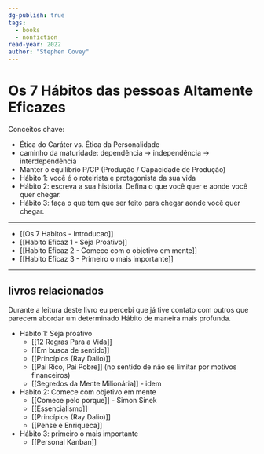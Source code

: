 ```yaml
---
dg-publish: true
tags:
  - books
  - nonfiction
read-year: 2022
author: "Stephen Covey"
---
```


# Os 7 Hábitos das pessoas Altamente Eficazes


Conceitos chave:

- Ética do Caráter vs. Ética da Personalidade
- caminho da maturidade: dependência -> independência -> interdependência
- Manter o equilíbrio P/CP (Produção / Capacidade de Produção)
- Hábito 1: você é o roteirista e protagonista da sua vida
- Hábito 2: escreva a sua história. Defina o que você quer e aonde você quer chegar.
- Hábito 3: faça o que tem que ser feito para chegar aonde você quer chegar.

---

- [[Os 7 Habitos - Introducao]]
- [[Habito Eficaz 1 - Seja Proativo]]
- [[Habito Eficaz 2 - Comece com o objetivo em mente]]
- [[Habito Eficaz 3 - Primeiro o mais importante]]

---

## livros relacionados 

Durante a leitura deste livro eu percebi que já tive contato com outros que parecem abordar um determinado Hábito de maneira mais profunda.

- Habito 1: Seja proativo
    - [[12 Regras Para a Vida]]
    - [[Em busca de sentido]]
    - [[Princípios (Ray Dalio)]]
    - [[Pai Rico, Pai Pobre]] (no sentido de não se limitar por motivos financeiros)
    - [[Segredos da Mente Milionária]] - idem
- Habito 2: Comece com objetivo em mente
    - [[Comece pelo porque]] - Simon Sinek
    - [[Essencialismo]]
    - [[Princípios (Ray Dalio)]]
    - [[Pense e Enriqueca]]
- Hábito 3: primeiro o mais importante
    - [[Personal Kanban]]




